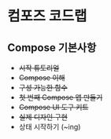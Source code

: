 # 컴포즈 코드랩

## Compose 기본사항
- ~~시작 튜토리얼~~
- ~~Compose 이해~~
- ~~구성 가능한 함수~~
- ~~첫 번째 Compose 앱 만들기~~
- ~~Compose UI 도구 키트~~
- ~~실제 디자인 구현~~
- 상태 시작하기 (~ing)
